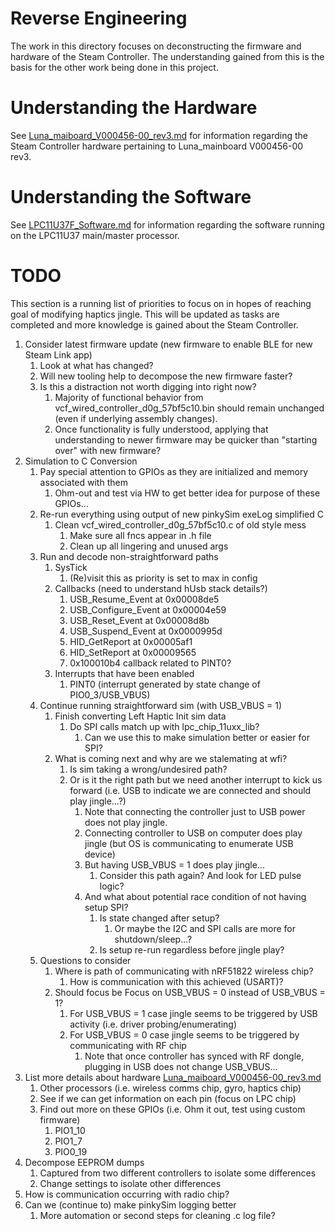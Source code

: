 # Reverse Engineering

The work in this directory focuses on deconstructing the firmware and hardware
 of the Steam Controller. The understanding gained from this is the basis for
 the other work being done in this project. 


# Understanding the Hardware

See [Luna_maiboard_V000456-00_rev3.md](./Luna_maiboard_V000456-00_rev3.md) 
 for information regarding the Steam Controller hardware pertaining to 
 Luna_mainboard V000456-00 rev3.


# Understanding the Software

See [LPC11U37F_Software.md](./LPC11U37F_Software.md) for information regarding
 the software running on the LPC11U37 main/master processor.


# TODO

This section is a running list of priorities to focus on in hopes of reaching
 goal of modifying haptics jingle. This will be updated as tasks are completed
 and more knowledge is gained about the Steam Controller.

1. Consider latest firmware update (new firmware to enable BLE for new Steam Link app)
    1. Look at what has changed?
    1. Will new tooling help to decompose the new firmware faster?
    1. Is this a distraction not worth digging into right now?
       1. Majority of functional behavior from vcf_wired_controller_d0g_57bf5c10.bin should remain unchanged (even if underlying assembly changes). 
       1. Once functionality is fully understood, applying that understanding to newer firmware may be quicker than "starting over" with new firmware?
1. Simulation to C Conversion
    1. Pay special attention to GPIOs as they are initialized and memory associated with them
       1. Ohm-out and test via HW to get better idea for purpose of these GPIOs...
    1. Re-run everything using output of new pinkySim exeLog simplified C
        1. Clean vcf_wired_controller_d0g_57bf5c10.c of old style mess
            1. Make sure all fncs appear in .h file
            1. Clean up all lingering and unused args
    1. Run and decode non-straightforward paths
        1. SysTick
            1. (Re)visit this as priority is set to max in config
        1. Callbacks (need to understand hUsb stack details?)
            1. USB_Resume_Event at 0x00008de5
            1. USB_Configure_Event at 0x00004e59
            1. USB_Reset_Event at 0x00008d8b 
            1. USB_Suspend_Event at 0x0000995d 
            1. HID_GetReport at 0x00005af1
            1. HID_SetReport at 0x00009565
            1. 0x100010b4 callback related to PINT0?
        1. Interrupts that have been enabled 
            1. PINT0 (interrupt generated by state change of PIO0_3/USB_VBUS)
    1. Continue running straightforward sim (with USB_VBUS = 1)
        1. Finish converting Left Haptic Init sim data
            1. Do SPI calls match up with lpc_chip_11uxx_lib?
                1. Can we use this to make simulation better or easier for SPI?
        1. What is coming next and why are we stalemating at wfi?
            1. Is sim taking a wrong/undesired path?
            1. Or is it the right path but we need another interrupt to kick us forward (i.e. USB to indicate we are connected and should play jingle...?)
                1. Note that connecting the controller just to USB power does not play jingle.
                1. Connecting controller to USB on computer does play jingle (but OS is communicating to enumerate USB device)
                1. But having USB_VBUS = 1 does play jingle...
                    1. Consider this path again? And look for LED pulse logic?
                1. And what about potential race condition of not having setup SPI?
                    1. Is state changed after setup?
                        1. Or maybe the I2C and SPI calls are more for shutdown/sleep...?
                    1. Is setup re-run regardless before jingle play?
    1. Questions to consider
        1. Where is path of communicating with nRF51822 wireless chip?
            1. How is communication with this achieved (USART)?
        1. Should focus be Focus on USB_VBUS = 0 instead of USB_VBUS = 1?
            1. For USB_VBUS = 1 case jingle seems to be triggered by USB activity (i.e. driver probing/enumerating)
            1. For USB_VBUS = 0 case jingle seems to be triggered by communicating with RF chip
                1. Note that once controller has synced with RF dongle, plugging in USB does not change USB_VBUS...
1. List more details about hardware [Luna_maiboard_V000456-00_rev3.md](./Luna_maiboard_V000456-00_rev3.md)
    1. Other processors (i.e. wireless comms chip, gyro, haptics chip)
    1. See if we can get information on each pin (focus on LPC chip)
    1. Find out more on these GPIOs (i.e. Ohm it out, test using custom firmware)
        1. PIO1_10
        1. PIO1_7 
        1. PIO0_19 
1. Decompose EEPROM dumps
    1. Captured from two different controllers to isolate some differences
    1. Change settings to isolate other differences
1. How is communication occurring with radio chip?
1. Can we (continue to) make pinkySim logging better 
    1. More automation or second steps for cleaning .c log file?
